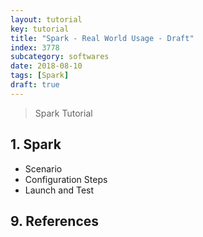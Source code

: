 ```yaml
---
layout: tutorial
key: tutorial
title: "Spark - Real World Usage - Draft"
index: 3778
subcategory: softwares
date: 2018-08-10
tags: [Spark]
draft: true
---
```


> Spark Tutorial

## 1. Spark
* Scenario
* Configuration Steps
* Launch and Test


## 9. References
